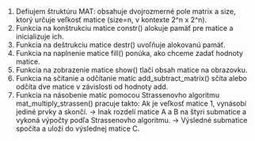 1. Defiujem štruktúru MAT: obsahuje dvojrozmerné pole matrix a size, ktorý určuje veľkosť matice (size=n, v kontexte 2^n x 2^n).
2. Funkcia na konštrukciu matice constr() alokuje pamäť pre matice a inicializuje ich.
3. Funkcia na deštrukciu matice destr() uvoľňuje alokovanú pamäť.
4. Funkcia na naplnenie matice fill() ponúka, ako chceme zadať hodnoty matice.
5. Funkcia na zobrazenie matice show() tlačí obsah matice na obrazovku.
6. Funkcia na sčítanie a odčítanie matíc add_subtract_matrix() sčíta alebo odčíta dve matice v závislosti od hodnoty add. 
7. Funkcia na násobenie matíc pomocou Strassenovho algoritmu mat_multiply_strassen() pracuje takto:
Ak je veľkosť matice 1, vynásobí jediné prvky a skončí. ->
 Inak rozdelí matice A a B na štyri submatice a vykoná výpočty podľa Strassenovho algoritmu. ->
 Výsledné submatice spočíta a uloží do výslednej matice C.
